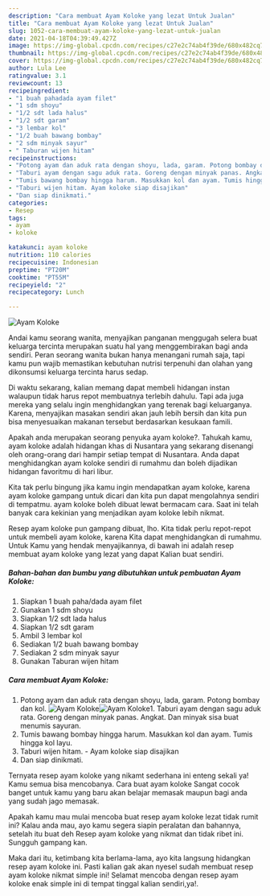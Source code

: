 ```yaml
---
description: "Cara membuat Ayam Koloke yang lezat Untuk Jualan"
title: "Cara membuat Ayam Koloke yang lezat Untuk Jualan"
slug: 1052-cara-membuat-ayam-koloke-yang-lezat-untuk-jualan
date: 2021-04-18T04:39:49.427Z
image: https://img-global.cpcdn.com/recipes/c27e2c74ab4f39de/680x482cq70/ayam-koloke-foto-resep-utama.jpg
thumbnail: https://img-global.cpcdn.com/recipes/c27e2c74ab4f39de/680x482cq70/ayam-koloke-foto-resep-utama.jpg
cover: https://img-global.cpcdn.com/recipes/c27e2c74ab4f39de/680x482cq70/ayam-koloke-foto-resep-utama.jpg
author: Lula Lee
ratingvalue: 3.1
reviewcount: 13
recipeingredient:
- "1 buah pahadada ayam filet"
- "1 sdm shoyu"
- "1/2 sdt lada halus"
- "1/2 sdt garam"
- "3 lembar kol"
- "1/2 buah bawang bombay"
- "2 sdm minyak sayur"
- " Taburan wijen hitam"
recipeinstructions:
- "Potong ayam dan aduk rata dengan shoyu, lada, garam. Potong bombay dan kol."
- "Taburi ayam dengan sagu aduk rata. Goreng dengan minyak panas. Angkat. Dan minyak sisa buat menumis sayuran."
- "Tumis bawang bombay hingga harum. Masukkan kol dan ayam. Tumis hingga kol layu."
- "Taburi wijen hitam. Ayam koloke siap disajikan"
- "Dan siap dinikmati."
categories:
- Resep
tags:
- ayam
- koloke

katakunci: ayam koloke 
nutrition: 110 calories
recipecuisine: Indonesian
preptime: "PT20M"
cooktime: "PT55M"
recipeyield: "2"
recipecategory: Lunch

---
```



![Ayam Koloke](https://img-global.cpcdn.com/recipes/c27e2c74ab4f39de/680x482cq70/ayam-koloke-foto-resep-utama.jpg)

Andai kamu seorang wanita, menyajikan panganan menggugah selera buat keluarga tercinta merupakan suatu hal yang menggembirakan bagi anda sendiri. Peran seorang  wanita bukan hanya menangani rumah saja, tapi kamu pun wajib memastikan kebutuhan nutrisi terpenuhi dan olahan yang dikonsumsi keluarga tercinta harus sedap.

Di waktu  sekarang, kalian memang dapat membeli hidangan instan walaupun tidak harus repot membuatnya terlebih dahulu. Tapi ada juga mereka yang selalu ingin menghidangkan yang terenak bagi keluarganya. Karena, menyajikan masakan sendiri akan jauh lebih bersih dan kita pun bisa menyesuaikan makanan tersebut berdasarkan kesukaan famili. 



Apakah anda merupakan seorang penyuka ayam koloke?. Tahukah kamu, ayam koloke adalah hidangan khas di Nusantara yang sekarang disenangi oleh orang-orang dari hampir setiap tempat di Nusantara. Anda dapat menghidangkan ayam koloke sendiri di rumahmu dan boleh dijadikan hidangan favoritmu di hari libur.

Kita tak perlu bingung jika kamu ingin mendapatkan ayam koloke, karena ayam koloke gampang untuk dicari dan kita pun dapat mengolahnya sendiri di tempatmu. ayam koloke boleh dibuat lewat bermacam cara. Saat ini telah banyak cara kekinian yang menjadikan ayam koloke lebih nikmat.

Resep ayam koloke pun gampang dibuat, lho. Kita tidak perlu repot-repot untuk membeli ayam koloke, karena Kita dapat menghidangkan di rumahmu. Untuk Kamu yang hendak menyajikannya, di bawah ini adalah resep membuat ayam koloke yang lezat yang dapat Kalian buat sendiri.

<!--inarticleads1-->

##### Bahan-bahan dan bumbu yang dibutuhkan untuk pembuatan Ayam Koloke:

1. Siapkan 1 buah paha/dada ayam filet
1. Gunakan 1 sdm shoyu
1. Siapkan 1/2 sdt lada halus
1. Siapkan 1/2 sdt garam
1. Ambil 3 lembar kol
1. Sediakan 1/2 buah bawang bombay
1. Sediakan 2 sdm minyak sayur
1. Gunakan  Taburan wijen hitam




<!--inarticleads2-->

##### Cara membuat Ayam Koloke:

1. Potong ayam dan aduk rata dengan shoyu, lada, garam. Potong bombay dan kol.
<img src="https://img-global.cpcdn.com/steps/d1c65ceec954d2e8/160x128cq70/ayam-koloke-langkah-memasak-1-foto.jpg" alt="Ayam Koloke"><img src="https://img-global.cpcdn.com/steps/899e5fc3b59ef8ea/160x128cq70/ayam-koloke-langkah-memasak-1-foto.jpg" alt="Ayam Koloke">1. Taburi ayam dengan sagu aduk rata. Goreng dengan minyak panas. Angkat. Dan minyak sisa buat menumis sayuran.
1. Tumis bawang bombay hingga harum. Masukkan kol dan ayam. Tumis hingga kol layu.
1. Taburi wijen hitam. - Ayam koloke siap disajikan
1. Dan siap dinikmati.




Ternyata resep ayam koloke yang nikamt sederhana ini enteng sekali ya! Kamu semua bisa mencobanya. Cara buat ayam koloke Sangat cocok banget untuk kamu yang baru akan belajar memasak maupun bagi anda yang sudah jago memasak.

Apakah kamu mau mulai mencoba buat resep ayam koloke lezat tidak rumit ini? Kalau anda mau, ayo kamu segera siapin peralatan dan bahannya, setelah itu buat deh Resep ayam koloke yang nikmat dan tidak ribet ini. Sungguh gampang kan. 

Maka dari itu, ketimbang kita berlama-lama, ayo kita langsung hidangkan resep ayam koloke ini. Pasti kalian gak akan nyesel sudah membuat resep ayam koloke nikmat simple ini! Selamat mencoba dengan resep ayam koloke enak simple ini di tempat tinggal kalian sendiri,ya!.

